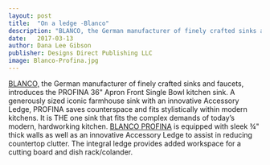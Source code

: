 ```yaml
---
layout: post
title:  "On a ledge -Blanco"
description: "BLANCO, the German manufacturer of finely crafted sinks and faucets, introduces the PROFINA  "
date:   2017-03-13
author: Dana Lee Gibson
publisher: Designs Direct Publishing LLC
image: Blanco-Profina.jpg
---
```


[BLANCO,](https://www.blanco.com/en_us/en_us/home.html) the German manufacturer of finely crafted sinks and faucets, introduces the PROFINA 36" Apron Front Single Bowl kitchen sink. A generously sized iconic farmhouse sink with an innovative Accessory Ledge, PROFINA saves counterspace and fits stylistically within modern kitchens. It is THE one sink that fits the complex demands of today’s modern, hardworking kitchen. <!--more--> [BLANCO PROFINA](https://www.blanco.com/en_us/en_us/home.html) is equipped with sleek ¾" thick walls as well as an innovative Accessory Ledge to assist in reducing countertop clutter. The integral ledge provides added workspace for a cutting board and dish rack/colander.
